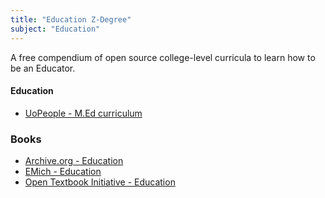 ```yaml
---
title: "Education Z-Degree"
subject: "Education"
---
```


A free compendium of open source college-level curricula to learn how to be an Educator.

#### Education
* [UoPeople - M.Ed curriculum](https://my.uopeople.edu/mod/book/view.php?id=45606)

### Books
* [Archive.org - Education](https://archive.org/search.php?query=education&and[]=loans__status__status%3A%22UNAVAILABLE%22&and[]=loans__status__status%3A%22AVAILABLE%22)
* [EMich - Education](https://guides.emich.edu/alt-texts/oatexts)
* [Open Textbook Initiative - Education](https://emedia.rmit.edu.au/oer/featured-courses/)
